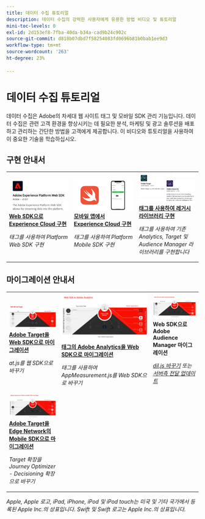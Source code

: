 ```yaml
---
title: 데이터 수집 튜토리얼
description: 데이터 수집의 강력한 사용자에게 유용한 방법 비디오 및 튜토리얼
mini-toc-levels: 0
exl-id: 2d153ef8-7fba-40da-b34a-cad9b24c902c
source-git-commit: d818b07dbd7f58254083fd0696b81b0bab1ee9d3
workflow-type: tm+mt
source-wordcount: '263'
ht-degree: 23%

---
```


# 데이터 수집 튜토리얼

데이터 수집은 Adobe의 차세대 웹 사이트 태그 및 모바일 SDK 관리 기능입니다. 데이터 수집은 관련 고객 환경을 향상시키는 데 필요한 분석, 마케팅 및 광고 솔루션을 배포하고 관리하는 간단한 방법을 고객에게 제공합니다. 이 비디오와 튜토리얼을 사용하여 이 중요한 기술을 학습하십시오.

<div id="recs-overview-body-1"></div>
<div id="recs-overview-body-2"></div>
<div id="recs-overview-body-3"></div>
<div id="recs-overview-body-4"></div>
<div id="recs-overview-body-5"></div>
<div id="recs-overview-body-6"></div>

<div id="staff-picks-section">

## 구현 안내서

<table>
<tr>
  <td>
    <a href="https://experienceleague.adobe.com/ko/docs/platform-learn/implement-web-sdk/overview" target="_blank">
      <img alt="Web SDK를 사용하여 Adobe Experience Cloud 구현" src="assets/thumb_websdk.png" />
    </a>
    <div>
      <a href="https://experienceleague.adobe.com/ko/docs/platform-learn/implement-web-sdk/overview" target="_blank">
    <strong>Web SDK으로 Experience Cloud 구현</strong>
    </a>
    </div>
    <p>
    <em>태그를 사용하여 Platform Web SDK 구현</em>
    <p>
  </td>
  <td>
    <a href="https://experienceleague.adobe.com/ko/docs/platform-learn/implement-mobile-sdk/overview" target="_blank">
      <img alt="모바일 앱에서 구현" src="assets/thumb_swift.png" />
    </a>
    <div>
      <a href="https://experienceleague.adobe.com/ko/docs/platform-learn/implement-mobile-sdk/overview" target="_blank">
    <strong>모바일 앱에서 Experience Cloud 구현</strong>
    </a>
    </div>
    <p>
    <em>태그를 사용하여 Platform Mobile SDK 구현</em>
    <p>
  </td>
  <td>
    <a href="https://experienceleague.adobe.com/ko/docs/platform-learn/migrate-target-to-websdk/introduction" target="_blank">
      <img alt="Target을 웹 SDK으로 마이그레이션" src="assets/thumb_legacy.png" />
    </a>
    <div>
      <a href="https://experienceleague.adobe.com/ko/docs/platform-learn/migrate-target-to-websdk/introduction" target="_blank">
    <strong>태그를 사용하여 레거시 라이브러리 구현</strong>
    </a>
    </div>
    <p>
    <em>태그를 사용하여 기존 Analytics, Target 및 Audience Manager 라이브러리를 구현합니다</em>
    <p>
  </td>
</tr>
</table>

## 마이그레이션 안내서

<table>
<tr>
  <td>
    <a href="https://experienceleague.adobe.com/ko/docs/platform-learn/migrate-target-to-websdk/introduction" target="_blank">
      <img alt="Target을 웹 SDK으로 마이그레이션" src="assets/thumb_targetWebSdk.jpg" />
    </a>
    <div>
      <a href="https://experienceleague.adobe.com/ko/docs/platform-learn/migrate-target-to-websdk/introduction" target="_blank">
    <strong>Adobe Target을 Web SDK으로 마이그레이션</strong>
    </a>
    </div>
    <p>
    <em>at.js를 웹 SDK으로 바꾸기</em>
    <p>
  </td>
  <td>
    <a href="https://experienceleague.adobe.com/ko/docs/platform-learn/migrate-analytics-to-websdk/migration-to-websdk-overview" target="_blank">
      <img alt="Web SDK를 사용하여 Adobe Experience Cloud 구현" src="assets/thumb_analyticsWebSdk.png" />
    </a>
    <div>
      <a href="https://experienceleague.adobe.com/ko/docs/platform-learn/migrate-analytics-to-websdk/migration-to-websdk-overview" target="_blank">
    <strong>태그의 Adobe Analytics을 Web SDK으로 마이그레이션</strong>
    </a>
    </div>
    <p>
    <em>태그를 사용하여 AppMeasurement.js를 Web SDK으로 바꾸기</em>
    <p>
  </td>
  <td>
      <img alt="Target을 웹 SDK으로 마이그레이션" src="assets/thumb_aamWebSdk.png" />
    </a>
    <div>
      <strong>Web SDK으로 Adobe Audience Manager 마이그레이션</strong>
    </div>
    <p>
    <em><a href="https://experienceleague.adobe.com/ko/docs/audience-manager/user-guide/migrate-to-web-sdk/dil-extension-to-web-sdk" target="_blank">dil.js 바꾸기</a> 또는 <a href="https://experienceleague.adobe.com/ko/docs/audience-manager/user-guide/migrate-to-web-sdk/appmeasurement-to-web-sdk" target="_blank">서버측 전달 업데이트</a></em>
    <p>
  </td>
</tr>
<tr>
  <td>
    <a href="https://experienceleague.adobe.com/ko/docs/platform-learn/migrate-target-to-mobile-sdk-decisioning/overview" target="_blank">
      <img alt="Edge Network에서 Target을 모바일 SDK으로 마이그레이션" src="assets/thumb_targetMobileSdk.jpg" />
    </a>
    <div>
      <a href="https://experienceleague.adobe.com/ko/docs/platform-learn/migrate-target-to-mobile-sdk-decisioning/overview" target="_blank">
    <strong>Adobe Target을 Edge Network의 Mobile SDK으로 마이그레이션</strong>
    </a>
    </div>
    <p>
    <em>Target 확장을 Journey Optimizer - Decisioning 확장으로 바꾸기</em>
    <p>
  </td>
  <td>
  </td>
  <td>
  </td>
  </tr>
</table>

</div>

*Apple, Apple 로고, iPad, iPhone, iPod 및 iPod touch는 미국 및 기타 국가에서 등록된 Apple Inc.의 상표입니다. Swift 및 Swift 로고는 Apple Inc.의 상표입니다.*
